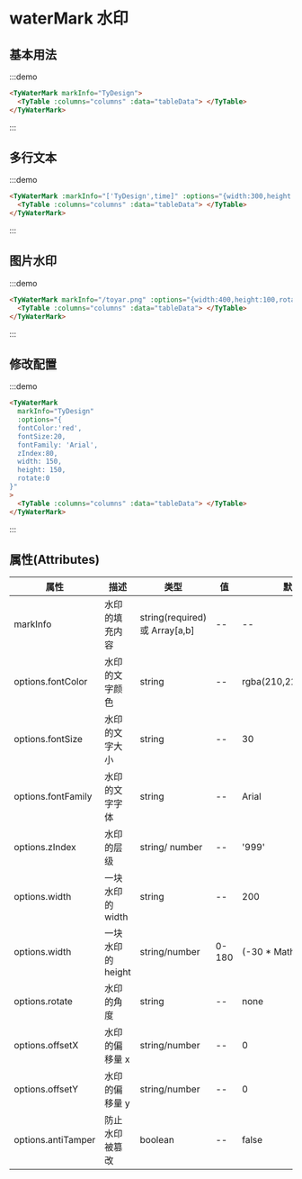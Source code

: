 # waterMark 水印

## 基本用法

:::demo

```html
<TyWaterMark markInfo="TyDesign">
  <TyTable :columns="columns" :data="tableData"> </TyTable>
</TyWaterMark>
```

:::

## 多行文本

:::demo

```html
<TyWaterMark :markInfo="['TyDesign',time]" :options="{width:300,height:300}">
  <TyTable :columns="columns" :data="tableData"> </TyTable>
</TyWaterMark>
```

:::

## 图片水印

:::demo

```html
<TyWaterMark markInfo="/toyar.png" :options="{width:400,height:100,rotate:0}">
  <TyTable :columns="columns" :data="tableData"> </TyTable>
</TyWaterMark>
```

:::

## 修改配置

:::demo

```html
<TyWaterMark
  markInfo="TyDesign"
  :options="{
  fontColor:'red',
  fontSize:20,
  fontFamily: 'Arial',
  zIndex:80,
  width: 150,
  height: 150,
  rotate:0
}"
>
  <TyTable :columns="columns" :data="tableData"> </TyTable>
</TyWaterMark>
```

:::

## 属性(Attributes)

<div class="listTb">

| 属性               | 描述              | 类型                          | 值    | 默认                   |
| ------------------ | ----------------- | ----------------------------- | ----- | ---------------------- |
| markInfo           | 水印的填充内容    | string(required)或 Array[a,b] | --    | --                     |
| options.fontColor  | 水印的文字颜色    | string                        | --    | rgba(210,210,230,0.7)  |
| options.fontSize   | 水印的文字大小    | string                        | --    | 30                     |
| options.fontFamily | 水印的文字字体    | string                        | --    | Arial                  |
| options.zIndex     | 水印的层级        | string/ number                | --    | '999'                  |
| options.width      | 一块水印的 width  | string                        | --    | 200                    |
| options.width      | 一块水印的 height | string/number                 | 0-180 | (-30 \* Math.PI) / 180 |
| options.rotate     | 水印的角度        | string                        | --    | none                   |
| options.offsetX    | 水印的偏移量 x    | string/number                 | --    | 0                      |
| options.offsetY    | 水印的偏移量 y    | string/number                 | --    | 0                      |
| options.antiTamper | 防止水印被篡改    | boolean                       | --    | false                  |

</div>

<script setup>
  const day =new Date()
  const time =`${day.getFullYear()}-${day.getMonth()+1}-${day.getDate()}`
  const columns = [
  { title: '姓名', key: 'name' },
  { title: '年龄', key: 'age' },
  { title: '地址', key: 'address' }
]
const tableData = [
  {
    name: '张三',
    age: '18',
    address: '南京'
  },
  {
    name: '李四',
    age: '18',
    address: '上海'
  },
  {
    name: '张二麻子',
    age: '18',
    address: '长春'
  },
    {
    name: '张二麻子',
    age: '18',
    address: '长春'
  },
    {
    name: '张二麻子',
    age: '18',
    address: '长春'
  },
    {
    name: '张二麻子',
    age: '18',
    address: '长春'
  },
]
</script>
